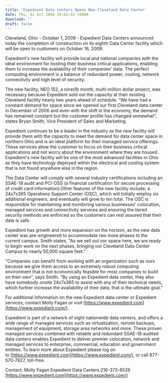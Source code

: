 ```yaml
---
title: 'Expedient Data Centers Opens New Cleveland Data Center'
date: Thu, 01 Oct 2009 19:03:43 +0000
download: ''
draft: false
---
```


Cleveland, Ohio - October 1, 2009 - Expedient Data Centers announced today the completion of construction on its eighth Data Center facility which will be open to customers on October 16, 2009.

Expedient's new facility will provide local and national companies with the ideal environment for hosting their business critical applications, enabling them to increase the availability of their companies' data. The perfect computing environment is a balance of redundant power, cooling, network connectivity and high level of security.

The new facility, NEO 152, a nine(9) month, multi-million dollar project, was necessary because Expedient sold out the capacity at their existing Cleveland facility nearly two years ahead of schedule. "We have had a constant demand for space since we opened our first Cleveland data center in December of 2006 and even with the shift in the economy, the demand has remained constant but the customer profile has changed somewhat", states Bryan Smith, Vice President of Sales and Marketing.

Expedient continues to be a leader in the industry as the new facility will provide them with the capacity to meet the demand for data center space in northern Ohio and is an ideal platform for their managed service offerings. These services allow the customer to focus on their business critical applications and not worry about the environment where they are housed. Expedient's new facility will be one of the most advanced facilities in Ohio as they have technology deployed within the electrical and cooling system that is not found anywhere else in the region.

The Data Center will comply with several industry certifications including an SSAE-18 audit and PCI-DSS (a financial certification for secure processing of credit card information).Other features of the new facility include; a 24x7x365 Operations Support Center (OSC), which will initially employ six additional engineers, and eventually will grow to ten total. The OSC is responsible for maintaining and monitoring various businesses' colocation, managed services and connectivity services and ensuring the tiered security methods are enforced so the customers can rest assured that their data is safe.

Expedient has growth and more expansion on the horizon, as the new data center was pre-engineered to accommodate two more phases to the current campus. Smith states, "As we sell out our space here, we are ready to begin work on the next phases, bringing our Cleveland Data Center Campus to nearly 50,000 square feet."

"Companies can benefit from working with an organization such as ours because we give them access to an extremely robust computing environment that is not economically feasible for most companies to build on their own", says Smith. "By using an Expedient data center, they also have somebody onsite 24x7x365 to assist with any of their technical needs, which further increase the availability of their data, that is the ultimate goal."

For additional information on the new Expedient data center or Expedient services, contact Molly Fagan or visit [https://www.expedient.com](https://www.expedient.com/).

Expedient is part of a network of eight nationwide data centers, and offers a wide range of managed services such as virtualization, remote backups, management of equipment, storage area networks and more. These proven managed services combined with reliable and redundant SSAE-18 audited data centers enables Expedient to deliver premier colocation, network and managed services to enterprise, commercial, education and government entities. To learn more about Expedient please log on to [https://www.expedient.com](https://www.expedient.com/), or call 877-570-7827, toll-free.

Contact: Molly Fagan Expedient Data Centers 216-373-8526 [https://www.expedient.com](https://www.expedient.com/)